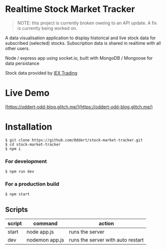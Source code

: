 # Realtime Stock Market Tracker

> NOTE: this project is currently broken oweing to an API update. A fix is currently being worked on.

A data visualisation application to display historical and live stock data for subscribed (selected) stocks. Subscription data is shared in realtime with all other users.

Node / express app using socket.io, built with MongoDB / Mongoose for data persistance

Stock data provided by [IEX Trading](https://iextrading.com/)

# Live Demo
[https://oddert-odd-blog.glitch.me/](https://oddert-odd-blog.glitch.me/)

# Installation
```
$ git clone https://github.com/Oddert/stock-market-tracker.git
$ cd stock-market-tracker
$ npm i
```
### For development
```
$ npm run dev
```
### For a production build
```
$ npm start
```

## Scripts
| script | command                                        | action
|--------|------------------------------------------------|------------------------------------------------|
| start  | node app.js                                    | runs the server                                |
| dev | nodemon app.js                                 | runs the server with auto restart              |